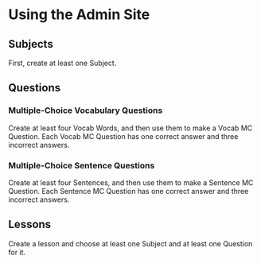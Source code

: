 # Using the Admin Site
## Subjects
First, create at least one Subject.
## Questions
### Multiple-Choice Vocabulary Questions
Create at least four Vocab Words, and then use them to make a Vocab MC Question. Each Vocab MC Question has one correct answer and three incorrect answers.
### Multiple-Choice Sentence Questions
Create at least four Sentences, and then use them to make a Sentence MC Question. Each Sentence MC Question has one correct answer and three incorrect answers.
## Lessons
Create a lesson and choose at least one Subject and at least one Question for it.
